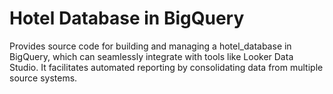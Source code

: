 # Hotel Database in BigQuery
Provides source code for building and managing a hotel_database in BigQuery, which can seamlessly integrate with tools like Looker Data Studio. It facilitates automated reporting by consolidating data from multiple source systems.
